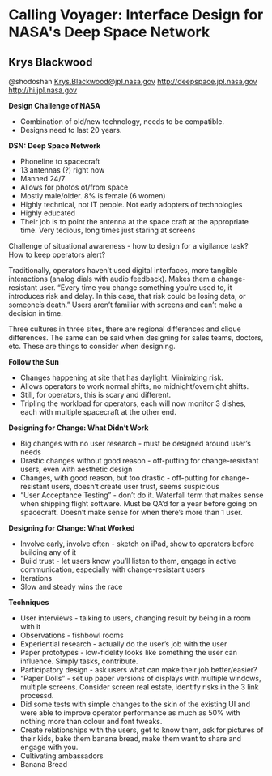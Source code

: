 # Calling Voyager: Interface Design for NASA's Deep Space Network

## Krys Blackwood

@shodoshan
Krys.Blackwood@jpl.nasa.gov
http://deepspace.jpl.nasa.gov
http://hi.jpl.nasa.gov

**Design Challenge of NASA**

- Combination of old/new technology, needs to be compatible.
- Designs need to last 20 years.

**DSN: Deep Space Network**

- Phoneline to spacecraft
- 13 antennas (?) right now
- Manned 24/7
- Allows for photos of/from space
- Mostly male/older. 8% is female (6 women)
- Highly technical, not IT people. Not early adopters of technologies
- Highly educated
- Their job is to point the antenna at the space craft at the appropriate time. Very tedious, long times just staring at screens

Challenge of situational awareness - how to design for a vigilance task? How to keep operators alert?

Traditionally, operators haven’t used digital interfaces, more tangible interactions (analog dials with audio feedback). Makes them a change-resistant user. “Every time you change something you’re used to, it introduces risk and delay. In this case, that risk could be losing data, or someone’s death.” Users aren’t familiar with screens and can’t make a decision in time.

Three cultures in three sites, there are regional differences and clique differences. The same can be said when designing for sales teams, doctors, etc. These are things to consider when designing.

**Follow the Sun**

- Changes happening at site that has daylight. Minimizing risk.
- Allows operators to work normal shifts, no midnight/overnight shifts.
- Still, for operators, this is scary and different.
- Tripling the workload for operators, each will now monitor 3 dishes, each with multiple spacecraft at the other end.

**Designing for Change: What Didn’t Work**

- Big changes with no user research - must be designed around user’s needs
- Drastic changes without good reason - off-putting for change-resistant users, even with aesthetic design
- Changes, with good reason, but too drastic - off-putting for change-resistant users, doesn’t create user trust, seems suspicious
- “User Acceptance Testing” - don’t do it. Waterfall term that makes sense when shipping flight software. Must be QA’d for a year before going on spacecraft. Doesn’t make sense for when there’s more than 1 user.

**Designing for Change: What Worked**

- Involve early, involve often - sketch on iPad, show to operators before building any of it
- Build trust - let users know you’ll listen to them, engage in active communication, especially with change-resistant users
- Iterations
- Slow and steady wins the race

**Techniques**

- User interviews - talking to users, changing result by being in a room with it
- Observations - fishbowl rooms
- Experiential research - actually do the user’s job with the user
- Paper prototypes - low-fidelity looks like something the user can influence. Simply tasks, contribute.
- Participatory design - ask users what can make their job better/easier? 
- “Paper Dolls” - set up paper versions of displays with multiple windows, multiple screens. Consider screen real estate, identify risks in the 3 link processd.
- Did some tests with simple changes to the skin of the existing UI and were able to improve operator performance as much as 50% with nothing more than colour and font tweaks.
- Create relationships with the users, get to know them, ask for pictures of their kids, bake them banana bread, make them want to share and engage with you.
- Cultivating ambassadors
- Banana Bread

